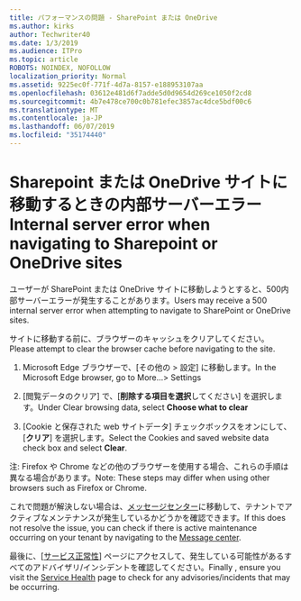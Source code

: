 ```yaml
---
title: パフォーマンスの問題 - SharePoint または OneDrive
ms.author: kirks
author: Techwriter40
ms.date: 1/3/2019
ms.audience: ITPro
ms.topic: article
ROBOTS: NOINDEX, NOFOLLOW
localization_priority: Normal
ms.assetid: 9225ec0f-771f-4d7a-8157-e188953107aa
ms.openlocfilehash: 03612e481d6f7adde5d0d9654d269ce1050f2cd8
ms.sourcegitcommit: 4b7e478ce700c0b781efec3857ac4dce5bdf00c6
ms.translationtype: MT
ms.contentlocale: ja-JP
ms.lasthandoff: 06/07/2019
ms.locfileid: "35174440"
---
```

# <a name="internal-server-error-when-navigating-to-sharepoint-or-onedrive-sites"></a><span data-ttu-id="b9b70-102">Sharepoint または OneDrive サイトに移動するときの内部サーバーエラー</span><span class="sxs-lookup"><span data-stu-id="b9b70-102">Internal server error when navigating to Sharepoint or OneDrive sites</span></span>

<span data-ttu-id="b9b70-103">ユーザーが SharePoint または OneDrive サイトに移動しようとすると、500内部サーバーエラーが発生することがあります。</span><span class="sxs-lookup"><span data-stu-id="b9b70-103">Users may receive a 500 internal server error when attempting to navigate to SharePoint or OneDrive sites.</span></span> 

<span data-ttu-id="b9b70-104">サイトに移動する前に、ブラウザーのキャッシュをクリアしてください。</span><span class="sxs-lookup"><span data-stu-id="b9b70-104">Please attempt to clear the browser cache before navigating to the site.</span></span>


1. <span data-ttu-id="b9b70-105">Microsoft Edge ブラウザーで、[その他の > 設定] に移動します。</span><span class="sxs-lookup"><span data-stu-id="b9b70-105">In the Microsoft Edge browser, go to More...> Settings</span></span>

2. <span data-ttu-id="b9b70-106">[閲覧データのクリア] で、[**削除する項目を選択**してください] を選択します。</span><span class="sxs-lookup"><span data-stu-id="b9b70-106">Under Clear browsing data, select **Choose what to clear**</span></span>

3. <span data-ttu-id="b9b70-107">[Cookie と保存された web サイトデータ] チェックボックスをオンにして、[**クリア**] を選択します。</span><span class="sxs-lookup"><span data-stu-id="b9b70-107">Select the Cookies and saved website data check box and select **Clear**.</span></span>

<span data-ttu-id="b9b70-108">注: Firefox や Chrome などの他のブラウザーを使用する場合、これらの手順は異なる場合があります。</span><span class="sxs-lookup"><span data-stu-id="b9b70-108">Note: These steps may differ when using other browsers such as Firefox or Chrome.</span></span>

<span data-ttu-id="b9b70-109">これで問題が解決しない場合は、[メッセージセンター](https://portal.office.com/adminportal/home#/MessageCenter)に移動して、テナントでアクティブなメンテナンスが発生しているかどうかを確認できます。</span><span class="sxs-lookup"><span data-stu-id="b9b70-109">If this does not resolve the issue, you can check if there is active maintenance occurring on your tenant by navigating to the [Message center](https://portal.office.com/adminportal/home#/MessageCenter).</span></span>

<span data-ttu-id="b9b70-110">最後に、[[サービス正常性](https://portal.office.com/adminportal/home#/servicehealth)] ページにアクセスして、発生している可能性があるすべてのアドバイザリ/インシデントを確認してください。</span><span class="sxs-lookup"><span data-stu-id="b9b70-110">Finally , ensure you visit the [Service Health](https://portal.office.com/adminportal/home#/servicehealth) page to check for any advisories/incidents that may be occurring.</span></span>

